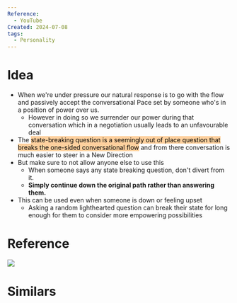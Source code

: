 ```yaml
---
Reference:
  - YouTube
Created: 2024-07-08
tags:
  - Personality
---
```

# Idea

* When we're under pressure our natural response is to go with the flow and passively accept the conversational Pace set by someone who's in a position of power over us.
	* However in doing so we surrender our power during that conversation which in a negotiation usually leads to an unfavourable deal
* The <mark style="background: #FFB86CA6;">state-breaking question is a seemingly out of place question that breaks the one-sided conversational flow</mark> and from there conversation is much easier to steer in a New Direction
* But make sure to not allow anyone else to use this
	* When someone says any state breaking question, don't divert from it.
	* **Simply continue down the original path rather than answering them.**
* This can be used even when someone is down or feeling upset
	* Asking a random lighthearted question can break their state for long enough for them to consider more empowering possibilities

# Reference

![](https://youtu.be/eA0VLwFIPUQ)

# Similars

